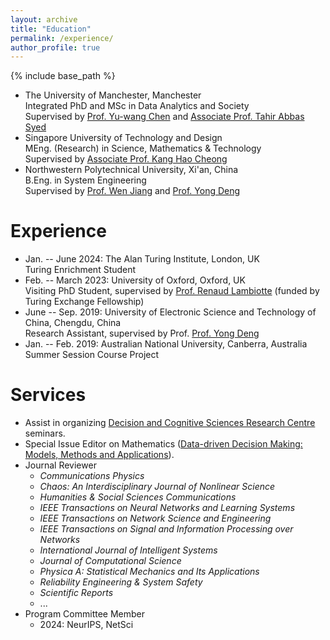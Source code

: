 ```yaml
---
layout: archive
title: "Education"
permalink: /experience/
author_profile: true
---
```


{% include base_path %}


- The University of Manchester, Manchester<br>
  Integrated PhD and MSc in Data Analytics and Society<br>
  Supervised by [Prof. Yu-wang Chen](https://research.manchester.ac.uk/en/persons/yu-wang.chen) and [Associate Prof. Tahir Abbas Syed](https://research.manchester.ac.uk/en/persons/tahirabbas.syed)
- Singapore University of Technology and Design<br>
  MEng. (Research) in Science, Mathematics & Technology<br>
  Supervised by [Associate Prof. Kang Hao Cheong](https://dr.ntu.edu.sg/cris/rp/rp02319)
- Northwestern Polytechnical University, Xi'an, China<br>
  B.Eng. in System Engineering<br>
  Supervised by [Prof. Wen Jiang](https://teacher.nwpu.edu.cn/en/jiangwen.html) and [Prof. Yong Deng](https://en.uestc.edu.cn/info/1074/3243.htm)


Experience
======
- Jan. -- June 2024: The Alan Turing Institute, London, UK<br>
  Turing Enrichment Student
- Feb. -- March 2023: University of Oxford, Oxford, UK<br>
  Visiting PhD Student, supervised by [Prof. Renaud Lambiotte](https://www.maths.ox.ac.uk/people/renaud.lambiotte) (funded by Turing Exchange Fellowship)
- June -- Sep. 2019: University of Electronic Science and Technology of China, Chengdu, China<br>
  Research Assistant, supervised by Prof. [Prof. Yong Deng](https://en.uestc.edu.cn/info/1074/3243.htm)
- Jan. -- Feb. 2019: Australian National University, Canberra, Australia<br>
  Summer Session Course Project


Services
======
- Assist in organizing [Decision and Cognitive Sciences Research Centre](https://www.alliancembs.manchester.ac.uk/research/decision-and-cognitive-sciences-research-centre/) seminars.
- Special Issue Editor on Mathematics ([Data-driven Decision Making: Models, Methods and Applications](https://www.mdpi.com/journal/mathematics/special_issues/Data_Driven_Decis_Mak)).
- Journal Reviewer
  * *Communications Physics*
  * *Chaos: An Interdisciplinary Journal of Nonlinear Science*
  * *Humanities & Social Sciences Communications*
  * *IEEE Transactions on Neural Networks and Learning Systems*
  * *IEEE Transactions on Network Science and Engineering*
  * *IEEE Transactions on Signal and Information Processing over Networks*
  * *International Journal of Intelligent Systems*
  * *Journal of Computational Science*
  * *Physica A: Statistical Mechanics and Its Applications*
  * *Reliability Engineering & System Safety*
  * *Scientific Reports*
  * ...
- Program Committee Member
  * 2024: NeurIPS, NetSci
